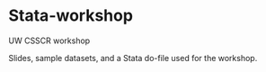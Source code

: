 # Stata-workshop
UW CSSCR workshop

Slides, sample datasets, and a Stata do-file used for the workshop.
